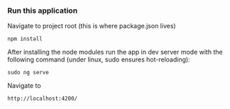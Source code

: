 ### Run this application

Navigate to project root (this is where package.json lives)

`npm install`

After installing the node modules run the app in dev server mode with the following command (under linux, sudo ensures hot-reloading):

`sudo ng serve`

Navigate to

`http://localhost:4200/`
